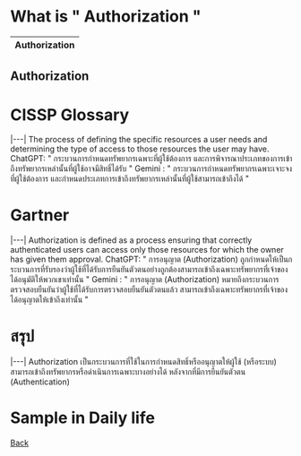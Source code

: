 # What is " Authorization "

| Authorization|
|---|
## Authorization 

<h1>CISSP Glossary</h1>
|---|
The process of defining the specific resources a user needs and determining the type of access to those resources the user may have. 
ChatGPT: " กระบวนการกำหนดทรัพยากรเฉพาะที่ผู้ใช้ต้องการ และการพิจารณาประเภทของการเข้าถึงทรัพยากรเหล่านั้นที่ผู้ใช้อาจมีสิทธิ์ได้รับ "
Gemini : " กระบวนการกำหนดทรัพยากรเฉพาะเจาะจงที่ผู้ใช้ต้องการ และกำหนดประเภทการเข้าถึงทรัพยากรเหล่านั้นที่ผู้ใช้สามารถเข้าถึงได้ "


<h1>Gartner</h1>
|---|
Authorization is defined as a process ensuring that correctly authenticated users can access only those resources for which the owner has given them approval. 
ChatGPT: " การอนุญาต (Authorization) ถูกกำหนดให้เป็นกระบวนการที่รับรองว่าผู้ใช้ที่ได้รับการยืนยันตัวตนอย่างถูกต้องสามารถเข้าถึงเฉพาะทรัพยากรที่เจ้าของได้อนุมัติให้พวกเขาเท่านั้น "
Gemini : " การอนุญาต (Authorization) หมายถึงกระบวนการตรวจสอบยืนยันว่าผู้ใช้ที่ได้รับการตรวจสอบยืนยันตัวตนแล้ว สามารถเข้าถึงเฉพาะทรัพยากรที่เจ้าของได้อนุญาตให้เข้าถึงเท่านั้น "


<h1>สรุป</h1>
|---|
Authorization เป็นกระบวนการที่ใช้ในการกำหนดสิทธิ์หรืออนุญาตให้ผู้ใช้ (หรือระบบ) สามารถเข้าถึงทรัพยากรหรือดำเนินการเฉพาะบางอย่างได้ หลังจากที่มีการยืนยันตัวตน (Authentication)

<h1>Sample in Daily life</h1>



[Back](README.md)

